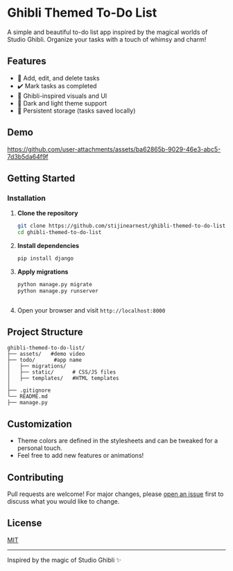 
# Ghibli Themed To-Do List




A simple and beautiful to-do list app inspired by the magical worlds of Studio Ghibli. Organize your tasks with a touch of whimsy and charm!

## Features

- 📝 Add, edit, and delete tasks
- ✔️ Mark tasks as completed
- 🎨 Ghibli-inspired visuals and UI
- 🌙 Dark and light theme support
- 💾 Persistent storage (tasks saved locally)

## Demo

https://github.com/user-attachments/assets/ba62865b-9029-46e3-abc5-7d3b5da64f9f



## Getting Started

### Installation

1. **Clone the repository**
   ```bash
   git clone https://github.com/stijinearnest/ghibli-themed-to-do-list.git
   cd ghibli-themed-to-do-list
   ```

2. **Install dependencies**
   ```bash
   pip install django


3. **Apply migrations**
   ```bash
   python manage.py migrate
   python manage.py runserver



4. Open your browser and visit `http://localhost:8000`

## Project Structure

```
ghibli-themed-to-do-list/
├── assets/   #demo video
├── todo/      #app name
│   ├── migrations/    
│   ├── static/      # CSS/JS files
│   ├── templates/   #HTML templates 
│       
├── .gitignore
└── README.md
├── manage.py
```

## Customization

- Theme colors are defined in the stylesheets and can be tweaked for a personal touch.
- Feel free to add new features or animations!

## Contributing

Pull requests are welcome! For major changes, please [open an issue](https://github.com/stijinearnest/ghibli-themed-to-do-list/issues) first to discuss what you would like to change.

## License

[MIT](LICENSE)

---

Inspired by the magic of Studio Ghibli ✨






